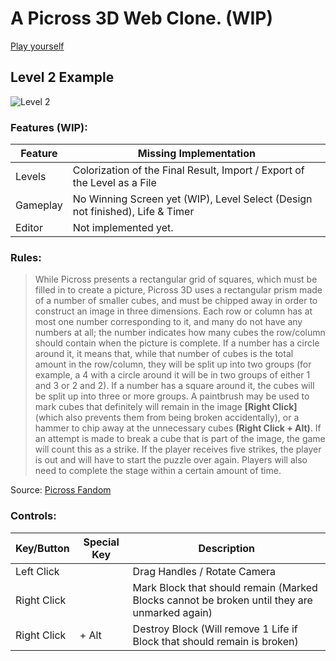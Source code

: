 # A Picross 3D Web Clone. (WIP)
[Play yourself](https://nico-src.github.io/VS-Code-Portfolio/projects/picross-3d/)<br>

## Level 2 Example
> 
![Level 2](https://i.imgur.com/hJQDvJD.png)

### Features (WIP):
| **Feature** | **Missing Implementation**                                                    |
|-------------|-------------------------------------------------------------------------------|
| Levels      | Colorization of the Final Result, Import / Export of the Level as a File      |
| Gameplay    | No Winning Screen yet (WIP), Level Select (Design not finished), Life & Timer |
| Editor      | Not implemented yet.                                                          |

### Rules:
> While Picross presents a rectangular grid of squares, which must be filled in to create a picture, Picross 3D uses a rectangular prism made of a number of smaller cubes, and must be chipped away in order to construct an image in three dimensions. Each row or column has at most one number corresponding to it, and many do not have any numbers at all; the number indicates how many cubes the row/column should contain when the picture is complete. If a number has a circle around it, it means that, while that number of cubes is the total amount in the row/column, they will be split up into two groups (for example, a 4 with a circle around it will be in two groups of either 1 and 3 or 2 and 2). If a number has a square around it, the cubes will be split up into three or more groups. A paintbrush may be used to mark cubes that definitely will remain in the image **[Right Click]** (which also prevents them from being broken accidentally), or a hammer to chip away at the unnecessary cubes **(Right Click + Alt)**. If an attempt is made to break a cube that is part of the image, the game will count this as a strike. If the player receives five strikes, the player is out and will have to start the puzzle over again. Players will also need to complete the stage within a certain amount of time.

Source: [Picross Fandom](https://picross.fandom.com/wiki/Picross_3D)

### Controls:
| **Key/Button** | **Special Key** | **Description**                                                                              |
|----------------|-----------------|----------------------------------------------------------------------------------------------|
| Left Click     |                 | Drag Handles / Rotate Camera                                                                 |
| Right Click    |                 | Mark Block that should remain (Marked Blocks cannot be broken until they are unmarked again) |
| Right Click    | + Alt           | Destroy Block (Will remove 1 Life if Block that should remain is broken)                     |
